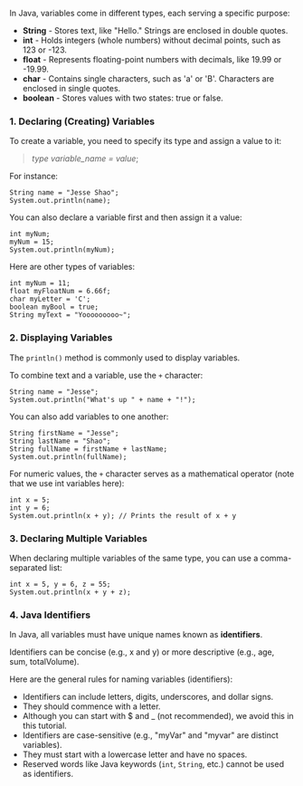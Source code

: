 In Java, variables come in different types, each serving a specific purpose:

-   **String** - Stores text, like "Hello." Strings are enclosed in double quotes.
-   **int** - Holds integers (whole numbers) without decimal points, such as 123 or -123.
-   **float** - Represents floating-point numbers with decimals, like 19.99 or -19.99.
-   **char** - Contains single characters, such as 'a' or 'B'. Characters are enclosed in single quotes.
-   **boolean** - Stores values with two states: true or false.

### 1. Declaring (Creating) Variables

To create a variable, you need to specify its type and assign a value to it:

> _type variable_name = value_;

For instance:

```
String name = "Jesse Shao";
System.out.println(name);
```

You can also declare a variable first and then assign it a value:

```
int myNum;
myNum = 15;
System.out.println(myNum);
```

Here are other types of variables:

```
int myNum = 11;
float myFloatNum = 6.66f;
char myLetter = 'C';
boolean myBool = true;
String myText = "Yooooooooo~";
```
### 2. Displaying Variables

The `println()` method is commonly used to display variables.

To combine text and a variable, use the `+` character:

```
String name = "Jesse";
System.out.println("What's up " + name + "!");
```

You can also add variables to one another:

```
String firstName = "Jesse";
String lastName = "Shao";
String fullName = firstName + lastName;
System.out.println(fullName);
```
For numeric values, the `+` character serves as a mathematical operator (note that we use int variables here):

```
int x = 5;
int y = 6;
System.out.println(x + y); // Prints the result of x + y
```

### 3. Declaring Multiple Variables

When declaring multiple variables of the same type, you can use a comma-separated list:

```
int x = 5, y = 6, z = 55;
System.out.println(x + y + z);
```

### 4. Java Identifiers

In Java, all variables must have unique names known as **identifiers**.

Identifiers can be concise (e.g., x and y) or more descriptive (e.g., age, sum, totalVolume).

Here are the general rules for naming variables (identifiers):

-   Identifiers can include letters, digits, underscores, and dollar signs.
-   They should commence with a letter.
-   Although you can start with $ and _ (not recommended), we avoid this in this tutorial.
-   Identifiers are case-sensitive (e.g., "myVar" and "myvar" are distinct variables).
-   They must start with a lowercase letter and have no spaces.
-   Reserved words like Java keywords (`int`, `String`, etc.) cannot be used as identifiers.